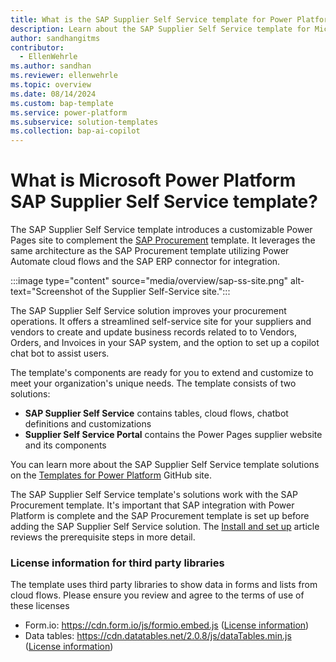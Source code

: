 ```yaml
---
title: What is the SAP Supplier Self Service template for Power Platform?
description: Learn about the SAP Supplier Self Service template for Microsoft Power Platform.
author: sandhangitms
contributor:
  - EllenWehrle
ms.author: sandhan
ms.reviewer: ellenwehrle
ms.topic: overview
ms.date: 08/14/2024
ms.custom: bap-template
ms.service: power-platform
ms.subservice: solution-templates
ms.collection: bap-ai-copilot
---
```


# What is Microsoft Power Platform SAP Supplier Self Service template?

The SAP Supplier Self Service template introduces a customizable Power Pages site to complement the [SAP Procurement](/sap-procurement/overview) template. It leverages the same architecture as the SAP Procurement template utilizing Power Automate cloud flows and the SAP ERP connector for integration.

:::image type="content" source="media/overview/sap-ss-site.png" alt-text="Screenshot of the Supplier Self-Service site.":::

The SAP Supplier Self Service solution improves your procurement operations. It offers a streamlined self-service site for your suppliers and vendors to create and update business records related to to Vendors, Orders, and Invoices in your SAP system, and the option to set up a copilot chat bot to assist users.

The template's components are ready for you to extend and customize to meet your organization's unique needs. The template consists of two solutions:

- **SAP Supplier Self Service** contains tables, cloud flows, chatbot definitions and customizations
- **Supplier Self Service Portal** contains the Power Pages supplier website and its components

You can learn more about the SAP Supplier Self Service template solutions on the [Templates for Power Platform](https://github.com/microsoft/Templates-for-Power-Platform) GitHub site.

The SAP Supplier Self Service template's solutions work with the SAP Procurement template. It's important that SAP integration with Power Platform is complete and the SAP Procurement template is set up before adding the SAP Supplier Self Service solution. The [Install and set up](install-and-set-up.md) article reviews the prerequisite steps in more detail.

### License information for third party libraries

The template uses  third party libraries to show data in forms and lists from cloud flows. Please ensure you review and agree to the terms of use of these licenses 
- Form.io: https://cdn.form.io/js/formio.embed.js ([License information](https://github.com/formio/formio.js/blob/4.19.x/LICENSE.txt))
- Data tables: https://cdn.datatables.net/2.0.8/js/dataTables.min.js ([License information](https://datatables.net/license/mit))
